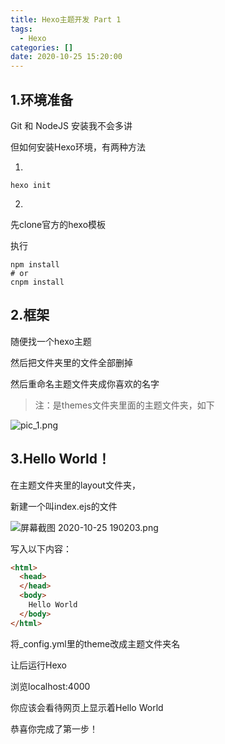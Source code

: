 ```yaml
---
title: Hexo主题开发 Part 1
tags:
  - Hexo
categories: []
date: 2020-10-25 15:20:00
---
```


## 1.环境准备

Git 和 NodeJS 安装我不会多讲

但如何安装Hexo环境，有两种方法

1.
```shell
hexo init
```

2.
先clone官方的hexo模板

执行
```shell
npm install
# or
cnpm install
```

## 2.框架
随便找一个hexo主题

然后把文件夹里的文件全部删掉

然后重命名主题文件夹成你喜欢的名字

> 注：是themes文件夹里面的主题文件夹，如下

![pic_1.png](https://shop.io.mi-img.com/app/shop/img?id=shop_5d35e09e28f8ebf272d580c528b1eccc.png)

## 3.Hello World！

在主题文件夹里的layout文件夹，

新建一个叫index.ejs的文件

![屏幕截图 2020-10-25 190203.png](https://shop.io.mi-img.com/app/shop/img?id=shop_1af80790de3a4eba27ac1e5e7b50134e.png)

写入以下内容：

```html
<html>
  <head>
  </head>
  <body>
    Hello World
  </body>
</html>
```

将_config.yml里的theme改成主题文件夹名

让后运行Hexo

浏览localhost:4000

你应该会看待网页上显示着Hello World

恭喜你完成了第一步！
